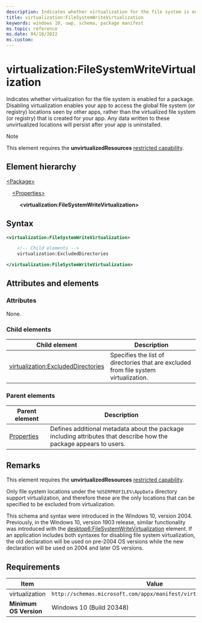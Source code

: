 ```yaml
---
description: Indicates whether virtualization for the file system is enabled for a package.
title: virtualization:FileSystemWriteVirtualization
keywords: windows 10, uwp, schema, package manifest
ms.topic: reference
ms.date: 04/18/2022
ms.custom: 
---
```


# virtualization:FileSystemWriteVirtualization

Indicates whether virtualization for the file system is enabled for a package. Disabling virtualization enables your app to access the global file system (or registry) locations seen by other apps, rather than the virtualized file system (or registry) that is created for your app. Any data written to these unvirtualized locations will persist after your app is uninstalled.

> [!NOTE]
> This element requires the  **unvirtualizedResources** [restricted capability](/windows/uwp/packaging/app-capability-declarations#restricted-capabilities).

## Element hierarchy

[\<Package\>](element-package.md)

&nbsp;&nbsp;&nbsp;&nbsp;[\<Properties\>](element-properties.md)

&nbsp;&nbsp;&nbsp;&nbsp; &nbsp;&nbsp;&nbsp;&nbsp;**\<virtualization:FileSystemWriteVirtualization\>**

## Syntax

```xml
<virtualization:FileSystemWriteVirtualization>

    <!-- Child elements -->
    virtualization:ExcludedDirectories

</virtualization:FileSystemWriteVirtualization>
```

## Attributes and elements

### Attributes

None.

### Child elements

| Child element | Description |
|-|-|
| [virtualization:ExcludedDirectories](element-virtualization-excludeddirectories.md) | Specifies the list of directories that are excluded from file system virtualization. |

### Parent elements

| Parent element | Description |
|-|-|
| [Properties](element-properties.md) | Defines additional metadata about the package including attributes that describe how the package appears to users.  |

## Remarks

This element requires the **unvirtualizedResources** [restricted capability](/windows/uwp/packaging/app-capability-declarations#restricted-capabilities).

Only file system locations under the `%USERPROFILE%\AppData` directory support virtualization, and therefore these are the only locations that can be specified to be excluded from virtualization.

This schema and syntax were introduced in the Windows 10, version 2004. Previously, in the Windows 10, version 1903 release, similar functionality was introduced with the [desktop6:FileSystemWriteVirtualization](element-desktop6-filesystemwritevirtualization.md) element. If an application includes both syntaxes for disabling file system virtualization, the old declaration will be used on pre-2004 OS versions while the new declaration will be used on 2004 and later OS versions.

## Requirements

| Item | Value |
|--|--|
| virtualization | `http://schemas.microsoft.com/appx/manifest/virtualization/windows10` |
| **Minimum OS Version** | Windows 10 (Build 20348) |

